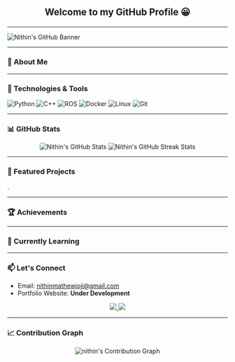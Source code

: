 ## <p align="center"> Welcome to my GitHub Profile 😀 </p>

---

![Nithin's GitHub Banner](![1716477666405](https://github.com/user-attachments/assets/b440ad92-da8c-4d4c-b01a-61777c407698))

---

### 🚀 About Me



---

### 🔧 Technologies & Tools
![Python](https://img.shields.io/badge/Python-3776AB?style=for-the-badge&logo=python&logoColor=white)
![C++](https://img.shields.io/badge/C++-00599C?style=for-the-badge&logo=cplusplus&logoColor=white)
![ROS](https://img.shields.io/badge/ROS-22314E?style=for-the-badge&logo=ros&logoColor=white)
![Docker](https://img.shields.io/badge/Docker-2CA5E0?style=for-the-badge&logo=docker&logoColor=white)
![Linux](https://img.shields.io/badge/Linux-FCC624?style=for-the-badge&logo=linux&logoColor=black)
![Git](https://img.shields.io/badge/Git-F05032?style=for-the-badge&logo=git&logoColor=white)

---

### 📊 GitHub Stats

<p align="center">
  <img src="https://github-readme-stats.vercel.app/api?username=nithinmathewjoji&show_icons=true&theme=radical" alt="Nithin's GitHub Stats" />
  <img src="https://github-readme-streak-stats.herokuapp.com?user=nithinmathewjoji&theme=radical" alt="Nithin's GitHub Streak Stats" />
</p>

---

### 🌟 Featured Projects
.

---

### 🏆 Achievements


---

### 🌱 Currently Learning


---

### 📫 Let's Connect
- Email: <nithinmathewjoji@gmail.com>
- Portfolio Website: **Under Development**

<p align="center">
  <a href="https://www.instagram.com/#"> <img src="https://img.icons8.com/color/48/000000/instagram-new.png"/> </a>
  <a href="https://x.com/#"> <img src="https://img.icons8.com/color/48/000000/twitter--v2.png"/> </a>
</p>

---

### 📈 Contribution Graph

<p align="center">
  <img src="https://github-readme-activity-graph.vercel.app/graph?username=nithinmathewjoji&theme=react-dark" alt="nithin's Contribution Graph" />
</p>
